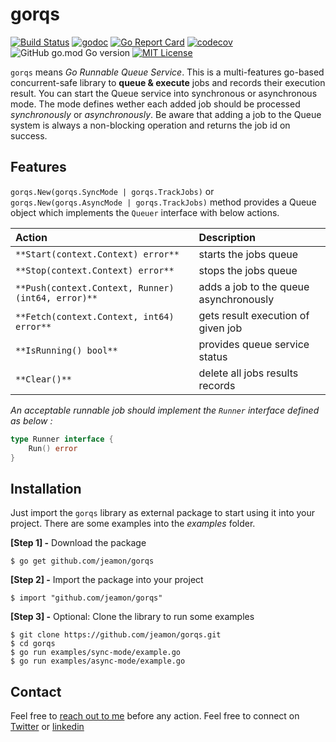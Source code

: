 # gorqs

[![Build Status](https://github.com/jeamon/gorqs/actions/workflows/tests.yml/badge.svg?branch=main)](https://github.com/jeamon/gorqs/actions)
[![godoc](https://godoc.org/github.com/jeamon/gorqs?status.svg)](https://godoc.org/github.com/jeamon/gorqs)
[![Go Report Card](https://goreportcard.com/badge/github.com/jeamon/gorqs)](https://goreportcard.com/report/github.com/jeamon/gorqs)
[![codecov](https://codecov.io/gh/jeamon/gorqs/graph/badge.svg?token=AKQ6PV9N90)](https://codecov.io/gh/jeamon/gorqs)
![GitHub go.mod Go version](https://img.shields.io/github/go-mod/go-version/jeamon/gorqs)
[![MIT License](https://img.shields.io/github/license/jeamon/gorqs)](https://github.com/jeamon/gorqs/blob/main/LICENSE)

`gorqs` means *Go Runnable Queue Service*. This is a multi-features go-based concurrent-safe library to **queue & execute** jobs and records their execution result. You can start the Queue service into synchronous or asynchronous mode.
The mode defines wether each added job should be processed *synchronously* or *asynchronously*. Be aware that adding a job to the Queue system is always a non-blocking operation and returns the job id on success. 

## Features

`gorqs.New(gorqs.SyncMode | gorqs.TrackJobs)` or `gorqs.New(gorqs.AsyncMode | gorqs.TrackJobs)` method provides a Queue object which implements the `Queuer` interface with below actions.

| Action | Description |
|:------ | :-------------------------------------- |
| `**Start(context.Context) error**` | starts the jobs queue |
| `**Stop(context.Context) error**` | stops the jobs queue |
| `**Push(context.Context, Runner) (int64, error)**` | adds a job to the queue asynchronously |
| `**Fetch(context.Context, int64) error**` | gets result execution of given job |
| `**IsRunning() bool**` | provides queue service status |
| `**Clear()**` | delete all jobs results records |

*An acceptable runnable job should implement the `Runner` interface defined as below :*

```go
type Runner interface {
	Run() error
}
```

## Installation

Just import the `gorqs` library as external package to start using it into your project. There are some examples into the *examples* folder. 

**[Step 1] -** Download the package

```shell
$ go get github.com/jeamon/gorqs
```


**[Step 2] -** Import the package into your project

```shell
$ import "github.com/jeamon/gorqs"
```


**[Step 3] -** Optional: Clone the library to run some examples

```shell
$ git clone https://github.com/jeamon/gorqs.git
$ cd gorqs
$ go run examples/sync-mode/example.go
$ go run examples/async-mode/example.go
```

## Contact

Feel free to [reach out to me](https://blog.cloudmentor-scale.com/contact) before any action. Feel free to connect on [Twitter](https://twitter.com/jerome_amon) or [linkedin](https://www.linkedin.com/in/jeromeamon/)
